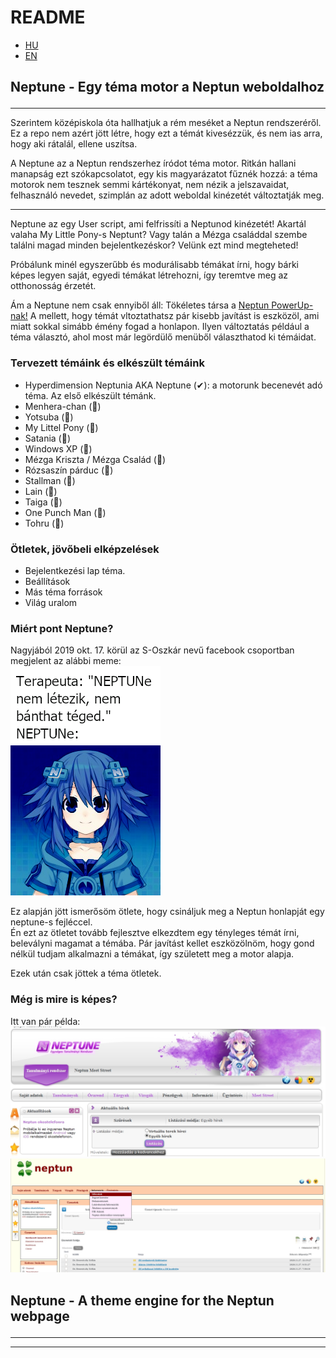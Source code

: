 # README

- [HU](#hun-neptune)
- [EN](#en-neptune)

## <p id="hun-neptune">Neptune - Egy téma motor a Neptun weboldalhoz</p>

****
Szerintem középiskola óta hallhatjuk a rém meséket a Neptun rendszeréről. Ez a repo nem azért jött létre, hogy ezt a témát kivesézzük, és nem ias arra, hogy aki rátalál, ellene uszítsa.

A Neptune az a Neptun rendszerhez íródot téma motor. Ritkán hallani manapság ezt szókapcsolatot, egy kis magyarázatot fűznék hozzá: a téma motorok nem tesznek semmi kártékonyat, nem nézik a jelszavaidat, felhasználó nevedet, szimplán az adott weboldal kinézetét változtatják meg.
****

Neptune az egy User script, ami felfrissíti a Neptunod kinézetét! Akartál valaha My Little Pony-s Neptunt? Vagy talán a Mézga családdal szembe találni magad minden bejelentkezéskor? Velünk ezt mind megteheted!

Próbálunk minél egyszerűbb és modurálisabb témákat írni, hogy bárki képes legyen saját, egyedi témákat létrehozni, így teremtve meg az otthonosság érzetét.

Ám a Neptune nem csak ennyiből áll: Tökéletes társa a [Neptun PowerUp-nak!](https://github.com/solymosi/npu) A mellett, hogy témát vltoztathatsz pár kisebb javítást is eszközöl, ami miatt sokkal simább émény fogad a honlapon. Ilyen változtatás például a téma választó, ahol most már legördülő menüből választhatod ki témáidat.

### Tervezett témáink és elkészült témáink

- Hyperdimension Neptunia AKA Neptune (✔): a motorunk becenevét adó téma. Az első elkészült témánk.
- Menhera-chan (🔨)
- Yotsuba (🔨)
- My Littel Pony (🚧)
- Satania (🚧)
- Windows XP (🚧)
- Mézga Kriszta / Mézga Család (🚧)
- Rózsaszín párduc (🚧)
- Stallman (🚧)
- Lain (🚧)
- Taiga (🚧)
- One Punch Man (🚧)
- Tohru (🚧)

### Ötletek, jövőbeli elképzelések

- Bejelentkezési lap téma.
- Beállítások
- Más téma források
- Világ uralom

### Miért pont Neptune?

Nagyjából 2019 okt. 17. körül az S-Oszkár nevű facebook csoportban megjelent az alábbi meme:  
![neptune meme](repo_assets\neptune_meme.png)

Ez alapján jött ismerősöm ötlete, hogy csináljuk meg a Neptun honlapját egy neptune-s fejléccel.  
Én ezt az ötletet tovább fejlesztve elkezdtem egy tényleges témát írni, belevályni magamat a témába. Pár javítást kellet eszközölnöm, hogy gond nélkül tudjam alkalmazni a témákat, így született meg a motor alapja.

Ezek után csak jöttek a téma ötletek.

### Még is mire is képes?

Itt van pár példa:  
![neptune tema](repo_assets\neptune_theme.jpg)
![yotsuba tema](repo_assets\yotsuba_theme.jpg)

## <p id="en-neptune">Neptune - A theme engine for the Neptun webpage</p>

****
****
